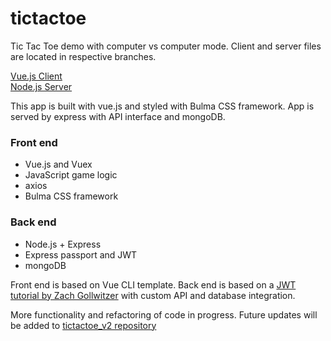 # tictactoe
Tic Tac Toe demo with computer vs computer mode. Client and server files are located in respective branches.

[Vue.js Client](https://github.com/aForsund/tictactoe/tree/vuejs_client)  
[Node.js Server](https://github.com/aForsund/tictactoe/tree/nodejs_server)

This app is built with vue.js and styled with Bulma CSS framework. App is served by express with API interface and mongoDB.

### Front end
- Vue.js and Vuex
- JavaScript game logic
- axios
- Bulma CSS framework

### Back end
- Node.js + Express
- Express passport and JWT
- mongoDB

Front end is based on Vue CLI template. Back end is based on a [JWT tutorial by Zach Gollwitzer](https://github.com/zachgoll/express-jwt-authentication-starter) with custom API and database integration.



More functionality and refactoring of code in progress. Future updates will be added to [tictactoe_v2 repository](https://github.com/aForsund/tictactoe_v2)
